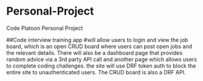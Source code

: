 # Personal-Project
Code Platoon Personal Project

##Code interview training app
#will allow users to login and view the job board, which is an open CRUD board where users can post open jobs and the relevant details. There will also be a dashboard page that provides random advice via a 3rd party API call and another page which allows users to complete coding challenges. the site will use DRF token auth to block the entire site to unauthenticated users. The CRUD board is also a DRF API. 
